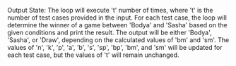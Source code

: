 Output State: The loop will execute 't' number of times, where 't' is the number of test cases provided in the input. For each test case, the loop will determine the winner of a game between 'Bodya' and 'Sasha' based on the given conditions and print the result. The output will be either 'Bodya', 'Sasha', or 'Draw', depending on the calculated values of 'bm' and 'sm'. The values of 'n', 'k', 'p', 'a', 'b', 's', 'sp', 'bp', 'bm', and 'sm' will be updated for each test case, but the values of 't' will remain unchanged.